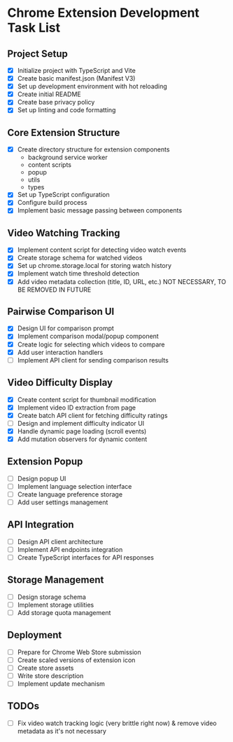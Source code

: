 # Chrome Extension Development Task List

## Project Setup
- [x] Initialize project with TypeScript and Vite
- [x] Create basic manifest.json (Manifest V3)
- [x] Set up development environment with hot reloading
- [x] Create initial README
- [x] Create base privacy policy
- [x] Set up linting and code formatting

## Core Extension Structure
- [x] Create directory structure for extension components
  - background service worker
  - content scripts
  - popup
  - utils
  - types
- [x] Set up TypeScript configuration
- [x] Configure build process
- [x] Implement basic message passing between components

## Video Watching Tracking
- [x] Implement content script for detecting video watch events
- [x] Create storage schema for watched videos
- [x] Set up chrome.storage.local for storing watch history
- [x] Implement watch time threshold detection
- [x] Add video metadata collection (title, ID, URL, etc.) NOT NECESSARY, TO BE REMOVED IN FUTURE

## Pairwise Comparison UI
- [x] Design UI for comparison prompt
- [x] Implement comparison modal/popup component
- [x] Create logic for selecting which videos to compare
- [x] Add user interaction handlers
- [ ] Implement API client for sending comparison results

## Video Difficulty Display
- [x] Create content script for thumbnail modification
- [x] Implement video ID extraction from page
- [x] Create batch API client for fetching difficulty ratings
- [ ] Design and implement difficulty indicator UI
- [x] Handle dynamic page loading (scroll events)
- [x] Add mutation observers for dynamic content

## Extension Popup
- [ ] Design popup UI
- [ ] Implement language selection interface
- [ ] Create language preference storage
- [ ] Add user settings management

## API Integration
- [ ] Design API client architecture
- [ ] Implement API endpoints integration
- [ ] Create TypeScript interfaces for API responses

## Storage Management
- [ ] Design storage schema
- [ ] Implement storage utilities
- [ ] Add storage quota management

## Deployment
- [ ] Prepare for Chrome Web Store submission
- [ ] Create scaled versions of extension icon
- [ ] Create store assets
- [ ] Write store description
- [ ] Implement update mechanism

## TODOs
- [ ] Fix video watch tracking logic (very brittle right now) & remove video metadata as it's not necessary

